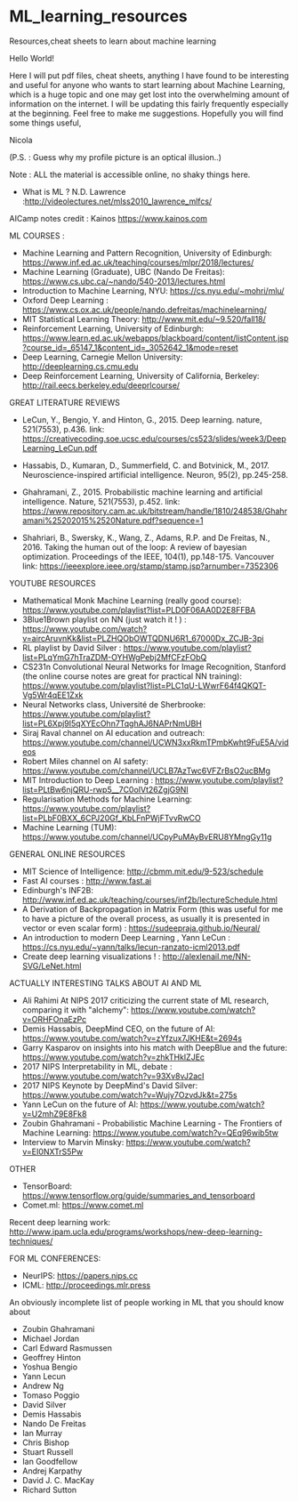 # ML_learning_resources
Resources,cheat sheets to learn about machine learning

Hello World!

Here I will put pdf files, cheat sheets, anything I have found to be interesting and useful for anyone who wants to start learning about Machine Learning, which is a huge topic and one may get lost into the overwhelming amount of information on the internet. 
I will be updating this fairly frequently especially at the beginning. Feel free to make me suggestions.
Hopefully you will find some things useful, 

Nicola 

(P.S. : Guess why my profile picture is an optical illusion..)

Note : ALL the material is accessible online, no shaky things here.


- What is ML ? N.D. Lawrence :http://videolectures.net/mlss2010_lawrence_mlfcs/

AICamp notes credit : Kainos https://www.kainos.com

ML COURSES : 
- Machine Learning and Pattern Recognition, University of Edinburgh: https://www.inf.ed.ac.uk/teaching/courses/mlpr/2018/lectures/
- Machine Learning (Graduate), UBC (Nando De Freitas): https://www.cs.ubc.ca/~nando/540-2013/lectures.html
- Introduction to Machine Learning, NYU: https://cs.nyu.edu/~mohri/mlu/
- Oxford Deep Learning : https://www.cs.ox.ac.uk/people/nando.defreitas/machinelearning/
- MIT Statistical Learning Theory: http://www.mit.edu/~9.520/fall18/
- Reinforcement Learning, University of Edinburgh: https://www.learn.ed.ac.uk/webapps/blackboard/content/listContent.jsp?course_id=_65147_1&content_id=_3052642_1&mode=reset
- Deep Learning, Carnegie Mellon University: http://deeplearning.cs.cmu.edu
- Deep Reinforcement Learning, University of California, Berkeley: http://rail.eecs.berkeley.edu/deeprlcourse/


GREAT LITERATURE REVIEWS
- LeCun, Y., Bengio, Y. and Hinton, G., 2015. Deep learning. nature, 521(7553), p.436.
  link:   https://creativecoding.soe.ucsc.edu/courses/cs523/slides/week3/DeepLearning_LeCun.pdf
  
- Hassabis, D., Kumaran, D., Summerfield, C. and Botvinick, M., 2017. Neuroscience-inspired artificial intelligence. Neuron, 95(2), pp.245-258. 

- Ghahramani, Z., 2015. Probabilistic machine learning and artificial intelligence. Nature, 521(7553), p.452.
link: https://www.repository.cam.ac.uk/bitstream/handle/1810/248538/Ghahramani%25202015%2520Nature.pdf?sequence=1

- Shahriari, B., Swersky, K., Wang, Z., Adams, R.P. and De Freitas, N., 2016. Taking the human out of the loop: A review of bayesian optimization. Proceedings of the IEEE, 104(1), pp.148-175.
Vancouver	
link: https://ieeexplore.ieee.org/stamp/stamp.jsp?arnumber=7352306


YOUTUBE RESOURCES 
- Mathematical Monk Machine Learning (really good course): https://www.youtube.com/playlist?list=PLD0F06AA0D2E8FFBA
- 3Blue1Brown playlist on NN (just watch it ! ) : https://www.youtube.com/watch?v=aircAruvnKk&list=PLZHQObOWTQDNU6R1_67000Dx_ZCJB-3pi
- RL playlist by David Silver : https://www.youtube.com/playlist?list=PLqYmG7hTraZDM-OYHWgPebj2MfCFzFObQ
- CS231n Convolutional Neural Networks for Image Recognition, Stanford (the online course notes are great for practical NN training): https://www.youtube.com/playlist?list=PLC1qU-LWwrF64f4QKQT-Vg5Wr4qEE1Zxk
- Neural Networks class, Université de Sherbrooke: https://www.youtube.com/playlist?list=PL6Xpj9I5qXYEcOhn7TqghAJ6NAPrNmUBH
- Siraj Raval channel on AI education and outreach: https://www.youtube.com/channel/UCWN3xxRkmTPmbKwht9FuE5A/videos
- Robert Miles channel on AI safety: https://www.youtube.com/channel/UCLB7AzTwc6VFZrBsO2ucBMg
- MIT Introduction to Deep Learning : https://www.youtube.com/playlist?list=PLtBw6njQRU-rwp5__7C0oIVt26ZgjG9NI
- Regularisation Methods for Machine Learning: https://www.youtube.com/playlist?list=PLbF0BXX_6CPJ20Gf_KbLFnPWjFTvvRwCO
- Machine Learning (TUM): https://www.youtube.com/channel/UCpyPuMAyBvERU8YMngGy11g


GENERAL ONLINE RESOURCES
- MIT Science of Intelligence: http://cbmm.mit.edu/9-523/schedule
- Fast AI courses : http://www.fast.ai
- Edinburgh's INF2B: http://www.inf.ed.ac.uk/teaching/courses/inf2b/lectureSchedule.html
- A Derivation of Backpropagation in Matrix Form (this was useful for me to have a picture of the overall process, as usually it is presented in vector or even scalar form) : https://sudeepraja.github.io/Neural/
- An introduction to modern Deep Learning , Yann LeCun : https://cs.nyu.edu/~yann/talks/lecun-ranzato-icml2013.pdf
- Create deep learning visualizations ! : http://alexlenail.me/NN-SVG/LeNet.html

ACTUALLY INTERESTING TALKS ABOUT AI AND ML 
- Ali Rahimi At NIPS 2017 criticizing the current state of ML research, comparing it with "alchemy": https://www.youtube.com/watch?v=ORHFOnaEzPc
- Demis Hassabis, DeepMind CEO, on the future of AI: https://www.youtube.com/watch?v=zYfzux7JKHE&t=2694s
- Garry Kasparov on insights into his match with DeepBlue and the future: https://www.youtube.com/watch?v=zhkTHkIZJEc
- 2017 NIPS Interpretability in ML, debate : https://www.youtube.com/watch?v=93Xv8vJ2acI
- 2017 NIPS Keynote by DeepMind's David Silver: https://www.youtube.com/watch?v=Wujy7OzvdJk&t=275s
- Yann LeCun on the future of AI: https://www.youtube.com/watch?v=U2mhZ9E8Fk8
- Zoubin Ghahramani - Probabilistic Machine Learning - The Frontiers of Machine Learning: https://www.youtube.com/watch?v=QEq96wib5tw
- Interview to Marvin Minsky: https://www.youtube.com/watch?v=EI0NXTrS5Pw

OTHER 
- TensorBoard: https://www.tensorflow.org/guide/summaries_and_tensorboard
- Comet.ml: https://www.comet.ml

Recent deep learning work: 
http://www.ipam.ucla.edu/programs/workshops/new-deep-learning-techniques/

FOR ML CONFERENCES:
- NeurIPS: https://papers.nips.cc
- ICML: http://proceedings.mlr.press

An obviously incomplete list of people working in ML that you should know about 
- Zoubin Ghahramani
- Michael Jordan 
- Carl Edward Rasmussen 
- Geoffrey Hinton 
- Yoshua Bengio 
- Yann Lecun 
- Andrew Ng 
- Tomaso Poggio 
- David Silver 
- Demis Hassabis 
- Nando De Freitas 
- Ian Murray 
- Chris Bishop 
- Stuart Russell 
- Ian Goodfellow 
- Andrej Karpathy
- David J. C. MacKay
- Richard Sutton
